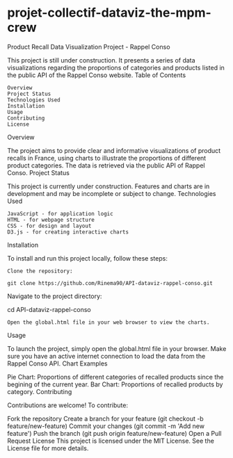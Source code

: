 # projet-collectif-dataviz-the-mpm-crew
Product Recall Data Visualization Project - Rappel Conso

This project is still under construction. It presents a series of data visualizations regarding the proportions of categories and products listed in the public API of the Rappel Conso website.
Table of Contents

    Overview
    Project Status
    Technologies Used
    Installation
    Usage
    Contributing
    License

Overview

The project aims to provide clear and informative visualizations of product recalls in France, using charts to illustrate the proportions of different product categories. The data is retrieved via the public API of Rappel Conso.
Project Status

This project is currently under construction. Features and charts are in development and may be incomplete or subject to change.
Technologies Used

    JavaScript - for application logic
    HTML - for webpage structure
    CSS - for design and layout
    D3.js - for creating interactive charts

Installation

To install and run this project locally, follow these steps:

    Clone the repository:

    git clone https://github.com/Rinema90/API-dataviz-rappel-conso.git

Navigate to the project directory:

cd API-dataviz-rappel-conso

    Open the global.html file in your web browser to view the charts.

Usage

To launch the project, simply open the global.html file in your browser. Make sure you have an active internet connection to load the data from the Rappel Conso API.
Chart Examples

Pie Chart: Proportions of different categories of recalled products since the begining of the current year. Bar Chart: Proportions of recalled products by category.
Contributing

Contributions are welcome! To contribute:

Fork the repository Create a branch for your feature (git checkout -b feature/new-feature) Commit your changes (git commit -m 'Add new feature') Push the branch (git push origin feature/new-feature) Open a Pull Request
License
This project is licensed under the MIT License. See the License file for more details.

